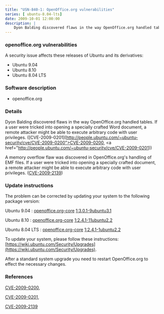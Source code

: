 ```yaml
---
title: "USN-840-1: OpenOffice.org vulnerabilities"
series: [ ubuntu-8.04-lts]
date: 2009-10-01 12:00:00
description: |
    Dyon Balding discovered flaws in the way OpenOffice.org handled tables. If a user were tricked into opening a specially crafted Word document, a remote attacker might be able to execute arbitrary code with user privileges. ([CVE-2009-0201](http://people.ubuntu.com/~ubuntu-security/cve/CVE-2009-0200">CVE-2009-0200</a>, <a href="http://people.ubuntu.com/~ubuntu-security/cve/CVE-2009-0201))
--- 
```

 
 


### openoffice.org vulnerabilities

A security issue affects these releases of Ubuntu and its derivatives:

* Ubuntu 9.04
* Ubuntu 8.10
* Ubuntu 8.04 LTS

### Software description

* openoffice.org 

### Details

Dyon Balding discovered flaws in the way OpenOffice.org handled tables. If a user were tricked into opening a specially crafted Word document, a remote attacker might be able to execute arbitrary code with user privileges. ([CVE-2009-0201](http://people.ubuntu.com/~ubuntu-security/cve/CVE-2009-0200">CVE-2009-0200</a>, <a href="http://people.ubuntu.com/~ubuntu-security/cve/CVE-2009-0201))

A memory overflow flaw was discovered in OpenOffice.org&#39;s handling of EMF files. If a user were tricked into opening a specially crafted document, a remote attacker might be able to execute arbitrary code with user privileges. ([CVE-2009-2139](http://people.ubuntu.com/~ubuntu-security/cve/CVE-2009-2139)) 

### Update instructions

The problem can be corrected by updating your system to the following package version:

Ubuntu 9.04
 : [openoffice.org-core](https://launchpad.net/ubuntu/+source/openoffice.org) <span> [1:3.0.1-9ubuntu3.1](https://launchpad.net/ubuntu/+source/openoffice.org/1:3.0.1-9ubuntu3.1) </span> 

Ubuntu 8.10
 : [openoffice.org-core](https://launchpad.net/ubuntu/+source/openoffice.org) <span> [1:2.4.1-11ubuntu2.2](https://launchpad.net/ubuntu/+source/openoffice.org/1:2.4.1-11ubuntu2.2) </span> 

Ubuntu 8.04 LTS
 : [openoffice.org-core](https://launchpad.net/ubuntu/+source/openoffice.org) <span> [1:2.4.1-1ubuntu2.2](https://launchpad.net/ubuntu/+source/openoffice.org/1:2.4.1-1ubuntu2.2) </span> 

To update your system, please follow these instructions: [https://wiki.ubuntu.com/Security/Upgrades](https://wiki.ubuntu.com/Security/Upgrades).

After a standard system upgrade you need to restart OpenOffice.org to effect the necessary changes. 

### References

 
 [CVE-2009-0200](http://people.ubuntu.com/~ubuntu-security/cve/CVE-2009-0200), 

 [CVE-2009-0201](http://people.ubuntu.com/~ubuntu-security/cve/CVE-2009-0201), 

 [CVE-2009-2139](http://people.ubuntu.com/~ubuntu-security/cve/CVE-2009-2139)
 

